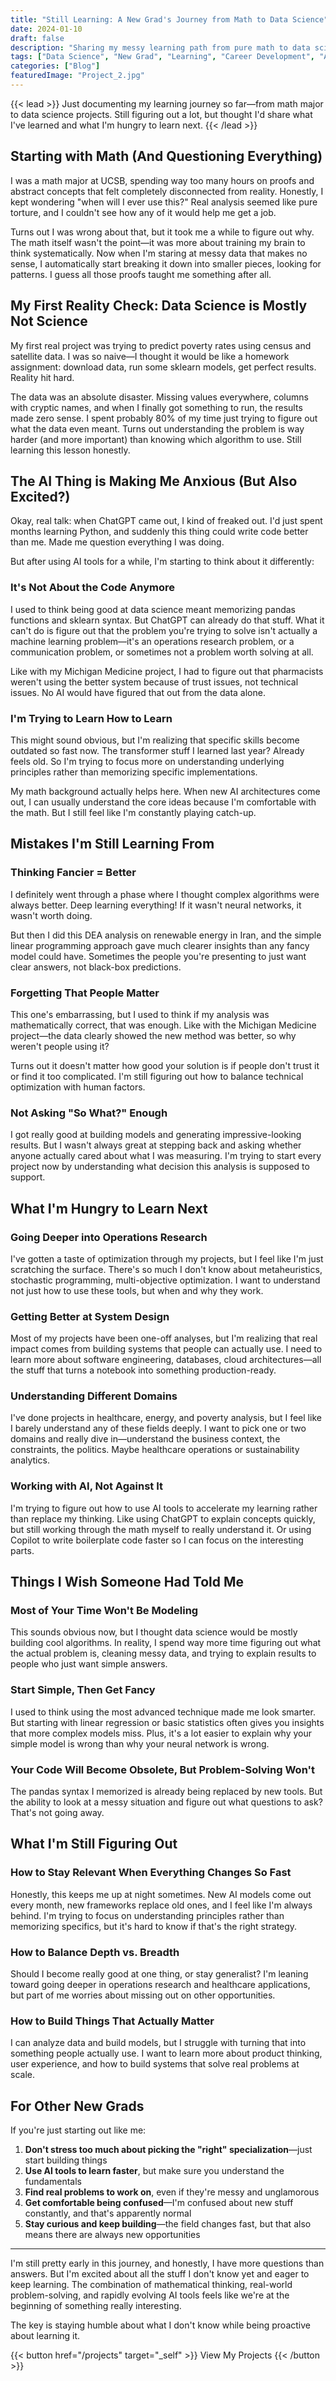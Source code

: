 ```yaml
---
title: "Still Learning: A New Grad's Journey from Math to Data Science"
date: 2024-01-10
draft: false
description: "Sharing my messy learning path from pure math to data science, and what I'm trying to figure out about staying relevant in the AI era"
tags: ["Data Science", "New Grad", "Learning", "Career Development", "AI"]
categories: ["Blog"]
featuredImage: "Project_2.jpg"
---
```


{{< lead >}}
Just documenting my learning journey so far—from math major to data science projects. Still figuring out a lot, but thought I'd share what I've learned and what I'm hungry to learn next.
{{< /lead >}}

## Starting with Math (And Questioning Everything)

I was a math major at UCSB, spending way too many hours on proofs and abstract concepts that felt completely disconnected from reality. Honestly, I kept wondering "when will I ever use this?" Real analysis seemed like pure torture, and I couldn't see how any of it would help me get a job.

Turns out I was wrong about that, but it took me a while to figure out why. The math itself wasn't the point—it was more about training my brain to think systematically. Now when I'm staring at messy data that makes no sense, I automatically start breaking it down into smaller pieces, looking for patterns. I guess all those proofs taught me something after all.

## My First Reality Check: Data Science is Mostly Not Science

My first real project was trying to predict poverty rates using census and satellite data. I was so naive—I thought it would be like a homework assignment: download data, run some sklearn models, get perfect results. Reality hit hard.

The data was an absolute disaster. Missing values everywhere, columns with cryptic names, and when I finally got something to run, the results made zero sense. I spent probably 80% of my time just trying to figure out what the data even meant. Turns out understanding the problem is way harder (and more important) than knowing which algorithm to use. Still learning this lesson honestly.

## The AI Thing is Making Me Anxious (But Also Excited?)

Okay, real talk: when ChatGPT came out, I kind of freaked out. I'd just spent months learning Python, and suddenly this thing could write code better than me. Made me question everything I was doing.

But after using AI tools for a while, I'm starting to think about it differently:

### It's Not About the Code Anymore
I used to think being good at data science meant memorizing pandas functions and sklearn syntax. But ChatGPT can already do that stuff. What it can't do is figure out that the problem you're trying to solve isn't actually a machine learning problem—it's an operations research problem, or a communication problem, or sometimes not a problem worth solving at all.

Like with my Michigan Medicine project, I had to figure out that pharmacists weren't using the better system because of trust issues, not technical issues. No AI would have figured that out from the data alone.

### I'm Trying to Learn How to Learn
This might sound obvious, but I'm realizing that specific skills become outdated so fast now. The transformer stuff I learned last year? Already feels old. So I'm trying to focus more on understanding underlying principles rather than memorizing specific implementations.

My math background actually helps here. When new AI architectures come out, I can usually understand the core ideas because I'm comfortable with the math. But I still feel like I'm constantly playing catch-up.

## Mistakes I'm Still Learning From

### Thinking Fancier = Better
I definitely went through a phase where I thought complex algorithms were always better. Deep learning everything! If it wasn't neural networks, it wasn't worth doing. 

But then I did this DEA analysis on renewable energy in Iran, and the simple linear programming approach gave much clearer insights than any fancy model could have. Sometimes the people you're presenting to just want clear answers, not black-box predictions.

### Forgetting That People Matter
This one's embarrassing, but I used to think if my analysis was mathematically correct, that was enough. Like with the Michigan Medicine project—the data clearly showed the new method was better, so why weren't people using it?

Turns out it doesn't matter how good your solution is if people don't trust it or find it too complicated. I'm still figuring out how to balance technical optimization with human factors.

### Not Asking "So What?" Enough
I got really good at building models and generating impressive-looking results. But I wasn't always great at stepping back and asking whether anyone actually cared about what I was measuring. I'm trying to start every project now by understanding what decision this analysis is supposed to support.

## What I'm Hungry to Learn Next

### Going Deeper into Operations Research
I've gotten a taste of optimization through my projects, but I feel like I'm just scratching the surface. There's so much I don't know about metaheuristics, stochastic programming, multi-objective optimization. I want to understand not just how to use these tools, but when and why they work.

### Getting Better at System Design
Most of my projects have been one-off analyses, but I'm realizing that real impact comes from building systems that people can actually use. I need to learn more about software engineering, databases, cloud architectures—all the stuff that turns a notebook into something production-ready.

### Understanding Different Domains
I've done projects in healthcare, energy, and poverty analysis, but I feel like I barely understand any of these fields deeply. I want to pick one or two domains and really dive in—understand the business context, the constraints, the politics. Maybe healthcare operations or sustainability analytics.

### Working with AI, Not Against It
I'm trying to figure out how to use AI tools to accelerate my learning rather than replace my thinking. Like using ChatGPT to explain concepts quickly, but still working through the math myself to really understand it. Or using Copilot to write boilerplate code faster so I can focus on the interesting parts.

## Things I Wish Someone Had Told Me

### Most of Your Time Won't Be Modeling
This sounds obvious now, but I thought data science would be mostly building cool algorithms. In reality, I spend way more time figuring out what the actual problem is, cleaning messy data, and trying to explain results to people who just want simple answers.

### Start Simple, Then Get Fancy
I used to think using the most advanced technique made me look smarter. But starting with linear regression or basic statistics often gives you insights that more complex models miss. Plus, it's a lot easier to explain why your simple model is wrong than why your neural network is wrong.

### Your Code Will Become Obsolete, But Problem-Solving Won't
The pandas syntax I memorized is already being replaced by new tools. But the ability to look at a messy situation and figure out what questions to ask? That's not going away.

## What I'm Still Figuring Out

### How to Stay Relevant When Everything Changes So Fast
Honestly, this keeps me up at night sometimes. New AI models come out every month, new frameworks replace old ones, and I feel like I'm always behind. I'm trying to focus on understanding principles rather than memorizing specifics, but it's hard to know if that's the right strategy.

### How to Balance Depth vs. Breadth
Should I become really good at one thing, or stay generalist? I'm leaning toward going deeper in operations research and healthcare applications, but part of me worries about missing out on other opportunities.

### How to Build Things That Actually Matter
I can analyze data and build models, but I struggle with turning that into something people actually use. I want to learn more about product thinking, user experience, and how to build systems that solve real problems at scale.

## For Other New Grads

If you're just starting out like me:

1. **Don't stress too much about picking the "right" specialization**—just start building things
2. **Use AI tools to learn faster**, but make sure you understand the fundamentals
3. **Find real problems to work on**, even if they're messy and unglamorous
4. **Get comfortable being confused**—I'm confused about new stuff constantly, and that's apparently normal
5. **Stay curious and keep building**—the field changes fast, but that also means there are always new opportunities

---

I'm still pretty early in this journey, and honestly, I have more questions than answers. But I'm excited about all the stuff I don't know yet and eager to keep learning. The combination of mathematical thinking, real-world problem-solving, and rapidly evolving AI tools feels like we're at the beginning of something really interesting.

The key is staying humble about what I don't know while being proactive about learning it.

{{< button href="/projects" target="_self" >}}
View My Projects
{{< /button >}} 